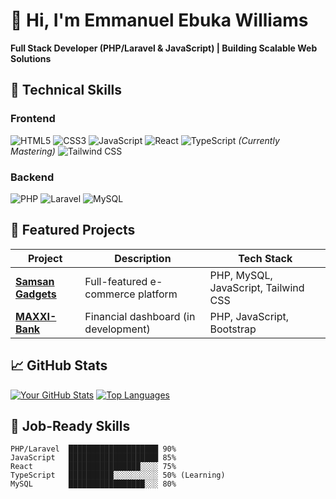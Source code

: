 # 👋 Hi, I'm Emmanuel Ebuka Williams 

**Full Stack Developer (PHP/Laravel & JavaScript) | Building Scalable Web Solutions**

## 🔧 Technical Skills

### Frontend
![HTML5](https://img.shields.io/badge/HTML5-E34F26?style=for-the-badge&logo=html5&logoColor=white)
![CSS3](https://img.shields.io/badge/CSS3-1572B6?style=for-the-badge&logo=css3&logoColor=white)
![JavaScript](https://img.shields.io/badge/JavaScript-F7DF1E?style=for-the-badge&logo=javascript&logoColor=black)
![React](https://img.shields.io/badge/React-20232A?style=for-the-badge&logo=react&logoColor=61DAFB)
![TypeScript](https://img.shields.io/badge/TypeScript-007ACC?style=for-the-badge&logo=typescript&logoColor=white) *(Currently Mastering)*
![Tailwind CSS](https://img.shields.io/badge/Tailwind_CSS-38B2AC?style=for-the-badge&logo=tailwind-css&logoColor=white)

### Backend
![PHP](https://img.shields.io/badge/PHP-777BB4?style=for-the-badge&logo=php&logoColor=white)
![Laravel](https://img.shields.io/badge/Laravel-FF2D20?style=for-the-badge&logo=laravel&logoColor=white)
![MySQL](https://img.shields.io/badge/MySQL-005C84?style=for-the-badge&logo=mysql&logoColor=white)

## 🚀 Featured Projects

| Project | Description | Tech Stack |
|---------|-------------|------------|
| **[Samsan Gadgets](https://github.com/kelvsoft/Samsan)** | Full-featured e-commerce platform | PHP, MySQL, JavaScript, Tailwind CSS |
| **[MAXXI-Bank](https://github.com/kelvsoft/)** | Financial dashboard (in development) | PHP, JavaScript, Bootstrap |

## 📈 GitHub Stats

[![Your GitHub Stats](https://github-readme-stats.vercel.app/api?username=kelvsoft&show_icons=true&theme=radical)](https://github.com/kelvsoft)
[![Top Languages](https://github-readme-stats.vercel.app/api/top-langs/?username=kelvsoft&layout=compact&theme=radical)](https://github.com/kelvsoft)

## 💼 Job-Ready Skills

```text
PHP/Laravel  ████████████████████ 90% 
JavaScript   ████████████████████ 85%
React        ████████████████░░░░ 75%
TypeScript   ██████████░░░░░░░░░░ 50% (Learning)
MySQL        █████████████████░░░ 80%
